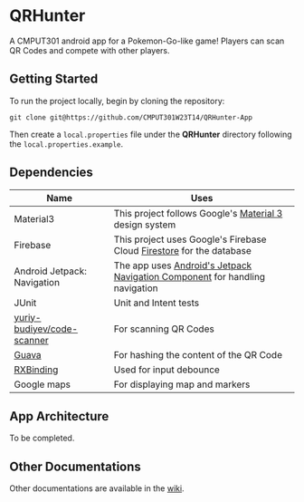 # QRHunter

A CMPUT301 android app for a Pokemon-Go-like game! Players can scan QR Codes and compete with other players.


## Getting Started
To run the project locally, begin by cloning the repository:

    git clone git@https://github.com/CMPUT301W23T14/QRHunter-App

Then create a `local.properties` file under the **QRHunter** directory following the `local.properties.example`. 

## Dependencies
|Name  |Uses  |
|--|--|
|Material3  | This project follows Google's [Material 3](https://m3.material.io/) design system|
|Firebase | This project uses Google's Firebase Cloud [Firestore](https://firebase.google.com/docs/firestore) for the database|
|Android Jetpack: Navigation  | The app uses [Android's Jetpack Navigation Component](https://developer.android.com/guide/navigation) for handling navigation |
|JUnit | Unit and Intent tests |
|[yuriy-budiyev/code-scanner](https://developer.android.com/guide/navigation)| For scanning QR Codes |
|[Guava](https://github.com/google/guava)| For hashing the content of the QR Code |
|[RXBinding](https://github.com/JakeWharton/RxBinding)| Used for input debounce |
|Google maps| For displaying map and markers |


## App Architecture
To be completed.

## Other Documentations
Other documentations are available in the [wiki](https://github.com/CMPUT301W23T14/QRHunter-App/wiki). 

